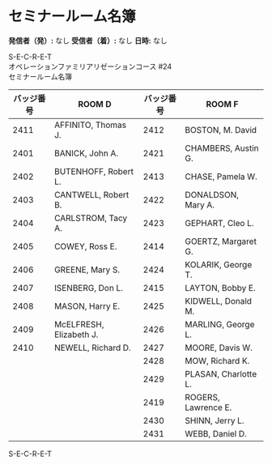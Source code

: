 # セミナールーム名簿

**発信者（発）:** なし
**受信者（着）:** なし
**日時:** なし

S-E-C-R-E-T  
オペレーションファミリアリゼーションコース #24  
セミナールーム名簿  

| バッジ番号 | ROOM D                     | バッジ番号 | ROOM F                     |
|------------|----------------------------|------------|----------------------------|
| 2411       | AFFINITO, Thomas J.       | 2412       | BOSTON, M. David          |
| 2401       | BANICK, John A.           | 2421       | CHAMBERS, Austin G.       |
| 2402       | BUTENHOFF, Robert L.      | 2413       | CHASE, Pamela W.          |
| 2403       | CANTWELL, Robert B.       | 2422       | DONALDSON, Mary A.       |
| 2404       | CARLSTROM, Tacy A.        | 2423       | GEPHART, Cleo L.         |
| 2405       | COWEY, Ross E.            | 2414       | GOERTZ, Margaret G.       |
| 2406       | GREENE, Mary S.           | 2424       | KOLARIK, George T.       |
| 2407       | ISENBERG, Don L.          | 2415       | LAYTON, Bobby E.          |
| 2408       | MASON, Harry E.           | 2425       | KIDWELL, Donald M.        |
| 2409       | McELFRESH, Elizabeth J.    | 2426       | MARLING, George L.       |
| 2410       | NEWELL, Richard D.        | 2427       | MOORE, Davis W.          |
|            |                            | 2428       | MOW, Richard K.           |
|            |                            | 2429       | PLASAN, Charlotte L.      |
|            |                            | 2419       | ROGERS, Lawrence E.       |
|            |                            | 2430       | SHINN, Jerry L.           |
|            |                            | 2431       | WEBB, Daniel D.           |

S-E-C-R-E-T